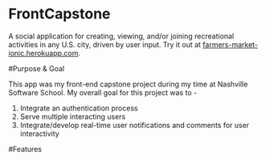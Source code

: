 # FrontCapstone
A social application for creating, viewing, and/or joining recreational activities in any U.S. city, driven by user input. Try it out at [farmers-market-ionic.herokuapp.com](https://frontcapstone.firebaseapp.com/#/login).

#Purpose & Goal

This app was my front-end capstone project during my time at Nashville Software School. My overall goal for this project was to -
 1. Integrate an authentication process
 2. Serve multiple interacting users
 3. Integrate/develop real-time user notifications and comments for user interactivity

#Features



